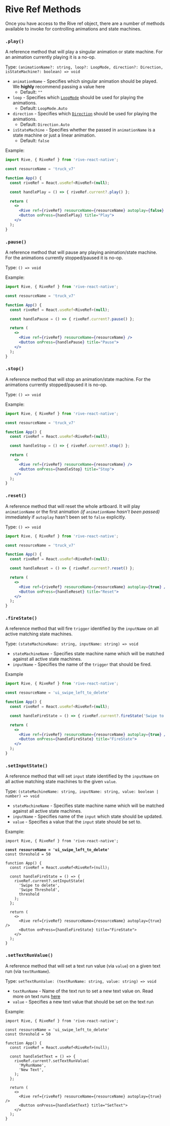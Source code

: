 # Rive Ref Methods

Once you have access to the Rive ref object, there are a number of methods available to invoke for controlling animations and state machines.

### `.play()`

A reference method that will play a singular animation or state machine. For an animation currently playing it is a no-op.

Type: `(animationName?: string, loop?: LoopMode, direction?: Direction, isStateMachine?: boolean) => void`

* `animationName` - Specifies which singular animation should be played. We **highly** recommend passing a value here
  * Default: `""`
* `loop` - Specifies which [`LoopMode`](https://github.com/rive-app/rive-react-native/blob/main/docs/types.md#LoopMode) should be used for playing the animations.
  * Default: `LoopMode.Auto`
* `direction` - Specifies which [`Direction`](https://github.com/rive-app/rive-react-native/blob/main/docs/types.md#Direction) should be used for playing the animations.
  * Default: `Direction.Auto`
* `isStateMachine` - Specifies whether the passed in `animationName` is a state machine or just a linear animation.
  * Default: `false`

Example:

```jsx
import Rive, { RiveRef } from 'rive-react-native';

const resourceName = 'truck_v7'

function App() {
  const riveRef = React.useRef<RiveRef>(null);

  const handlePlay = () => { riveRef.current?.play() };

  return (
    <>
      <Rive ref={riveRef} resourceName={resourceName} autoplay={false} />
      <Button onPress={handlePlay} title="Play">
    </>
  );
}
```

### `.pause()`

A reference method that will pause any playing animation/state machine. For the animations currently stopped/paused it is no-op.

Type: `() => void`

Example:

```jsx
import Rive, { RiveRef } from 'rive-react-native';

const resourceName = 'truck_v7'

function App() {
  const riveRef = React.useRef<RiveRef>(null);

  const handlePause = () => { riveRef.current?.pause() };

  return (
    <>
      <Rive ref={riveRef} resourceName={resourceName} />
      <Button onPress={handlePause} title="Pause">
    </>
  );
}
```

### `.stop()`

A reference method that will stop an animation/state machine. For the animations currently stopped/paused it is no-op.

Type: `() => void`

Example:

```jsx
import Rive, { RiveRef } from 'rive-react-native';

const resourceName = 'truck_v7'

function App() {
  const riveRef = React.useRef<RiveRef>(null);

  const handleStop = () => { riveRef.current?.stop() };

  return (
    <>
      <Rive ref={riveRef} resourceName={resourceName} />
      <Button onPress={handleStop} title="Stop">
    </>
  );
}
```

### `.reset()`

A reference method that will reset the whole artboard. It will play `animationName` or the first animation _(if `animationName` hasn't been passed)_ immediately if `autoplay` hasn't been set to `false` explicitly.

Type: `() => void`

```jsx
import Rive, { RiveRef } from 'rive-react-native';

const resourceName = 'truck_v7'

function App() {
  const riveRef = React.useRef<RiveRef>(null);

  const handleReset = () => { riveRef.current?.reset() };

  return (
    <>
      <Rive ref={riveRef} resourceName={resourceName} autoplay={true} />
      <Button onPress={handleReset} title="Reset">
    </>
  );
}
```

### `.fireState()`

A reference method that will fire `trigger` identified by the `inputName` on all active matching state machines.

Type: `(stateMachineName: string, inputName: string) => void`

* `stateMachineName` - Specifies state machine name which will be matched against all active state machines.
* `inputName` - Specifies the name of the `trigger` that should be fired.

Example

```jsx
import Rive, { RiveRef } from 'rive-react-native';

const resourceName = 'ui_swipe_left_to_delete'

function App() {
  const riveRef = React.useRef<RiveRef>(null);

  const handleFireState = () => { riveRef.current?.fireState('Swipe to delete', 'Trigger Delete') };

  return (
    <>
      <Rive ref={riveRef} resourceName={resourceName} autoplay={true} />
      <Button onPress={handleFireState} title="FireState">
    </>
  );
}
```

### `.setInputState()`

A reference method that will set `input` state identified by the `inputName` on all active matching state machines to the given `value`.

Type: `(stateMachineName: string, inputName: string, value: boolean | number) => void`

* `stateMachineName` - Specifies state machine name which will be matched against all active state machines.
* `inputName` - Specifies name of the `input` which state should be updated.
* `value` - Specifies a value that the `input` state should be set to.

Example:

<pre class="language-jsx"><code class="lang-jsx">import Rive, { RiveRef } from 'rive-react-native';

<strong>const resourceName = 'ui_swipe_left_to_delete'
</strong>const threshold = 50

function App() {
  const riveRef = React.useRef&#x3C;RiveRef>(null);

  const handleFireState = () => {
    riveRef.current?.setInputState(
      'Swipe to delete',
      'Swipe Threshold',
      threshold
    );
  };

  return (
    &#x3C;>
      &#x3C;Rive ref={riveRef} resourceName={resourceName} autoplay={true} />
      &#x3C;Button onPress={handleFireState} title="FireState">
    &#x3C;/>
  );
}
</code></pre>

### `.setTextRunValue()`

A reference method that will set a text run value (via `value`) on a given text run (via `textRunName`).&#x20;

Type: `setTextRunValue: (textRunName: string, value: string) => void`

* `textRunName` - Name of the text run to set a new text value on. Read more on text runs [here](../../text.md)
* `value` - Specifies a new text value that should be set on the text run

Example:

```tsx
import Rive, { RiveRef } from 'rive-react-native';

const resourceName = 'ui_swipe_left_to_delete'
const threshold = 50

function App() {
  const riveRef = React.useRef<RiveRef>(null);

  const handleSetText = () => {
    riveRef.current?.setTextRunValue(
      'MyRunName',
      'New Text',
    );
  };

  return (
    <>
      <Rive ref={riveRef} resourceName={resourceName} autoplay={true} />
      <Button onPress={handleSetText} title="SetText">
    </>
  );
}
```
